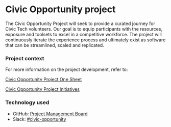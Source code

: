 # Civic Opportunity project

The Civic Opportunity Project will seek to provide a curated journey for Civic Tech volunteers. Our goal is to equip participants with the resources, exposure and toolsets to excel in a competitive workforce. The project will continuously iterate the experience process and ultimately exist as software that can be streamlined, scaled and replicated.

### Project context

For more information on the project development, refer to: 

[Civic Opportunity Project One Sheet](https://github.com/hackforla/civic-opportunity/blob/master/Civic_Opportunity_Project_OnePage.pdf)

[Civic Opportunity Project Initiatives](https://docs.google.com/document/d/1s1ZiPiepMi-VEYKqoa93kP8STUnDKCt9LMnF1CXMTTw/edit#)

### Technology used

- GitHub: [Project Management Board](https://github.com/hackforla/civic-opportunity/projects/1)
- Slack: [#civic-opportunity](https://hackforla.slack.com/archives/C016CJZ8VTN)


  

